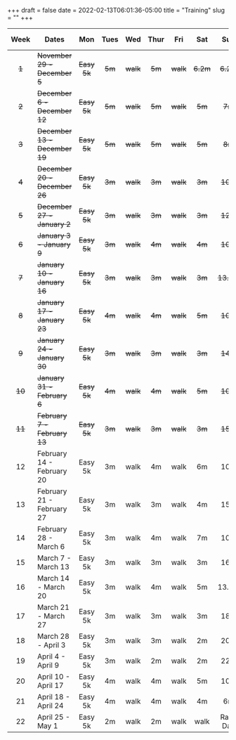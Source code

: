+++ 
draft = false
date = 2022-02-13T06:01:36-05:00
title = "Training"
slug = "" 
+++

| Week | Dates                        | Mon     | Tues | Wed  | Thur | Fri  | Sat  | Sun      | Total Miles |
|:----:|------------------------------|:-------:|:----:|:----:|:----:|:----:|:----:|:--------:|:-----------:|
| ~~1~~    | ~~November 29 - December  5~~    | ~~Easy 5k~~ |  ~~5m~~  | ~~walk~~ |  ~~5m~~  | ~~walk~~ | ~~6.2m~~ | ~~6.2m~~     |    25.5m    |
| ~~2~~    | ~~December  6 - December 12~~    | ~~Easy 5k~~ |  ~~5m~~  | ~~walk~~ |  ~~5m~~  | ~~walk~~ | ~~5m~~   |  ~~7m~~      |    25.1m    |
| ~~3~~    | ~~December 13 - December 19~~    | ~~Easy 5k~~ |  ~~5m~~  | ~~walk~~ |  ~~5m~~  | ~~walk~~ | ~~5m~~   |  ~~8m~~      |    26.1m    |
| ~~4~~    | ~~December 20 - December 26~~    | ~~Easy 5k~~ |  ~~3m~~  | ~~walk~~ |  ~~3m~~  | ~~walk~~ | ~~3m~~   | ~~10m~~      |    22.1m    |
| ~~5~~    | ~~December 27 - January 2~~      | ~~Easy 5k~~ |  ~~3m~~  | ~~walk~~ |  ~~3m~~  | ~~walk~~ | ~~3m~~   | ~~12m~~      |    24.1m    |
| ~~6~~    | ~~January  3 - January  9~~      | ~~Easy 5k~~ |  ~~3m~~  | ~~walk~~ |  ~~4m~~  | ~~walk~~ | ~~4m~~   | ~~10m~~      |    24.1m    |
| ~~7~~    | ~~January 10 - January 16~~      | ~~Easy 5k~~ |  ~~3m~~  | ~~walk~~ |  ~~3m~~  | ~~walk~~ | ~~3m~~   | ~~13.1m~~    |    25.2m    |
| ~~8~~    | ~~January 17 - January 23~~      | ~~Easy 5k~~ |  ~~4m~~  | ~~walk~~ |  ~~4m~~  | ~~walk~~ | ~~5m~~   | ~~10m~~      |    26.1m    |
| ~~9~~    | ~~January 24 - January 30~~      | ~~Easy 5k~~ |  ~~3m~~  | ~~walk~~ |  ~~3m~~  | ~~walk~~ | ~~3m~~   | ~~14m~~      |    26.1m    |
| ~~10~~   | ~~January 31 - February 6~~      | ~~Easy 5k~~ |  ~~4m~~  | ~~walk~~ |  ~~4m~~  | ~~walk~~ | ~~5m~~   | ~~10m~~      |    26.1m    |
| ~~11~~   | ~~February  7 - February 13~~    | ~~Easy 5k~~ |  ~~3m~~  | ~~walk~~ |  ~~3m~~  | ~~walk~~ | ~~3m~~   | ~~15m~~      |    27.1m    |
| 12   | February 14 - February 20    | Easy 5k |  3m  | walk |  4m  | walk | 6m   | 10m      |    28.1m    |
| 13   | February 21 - February 27    | Easy 5k |  3m  | walk |  3m  | walk | 4m   | 15m      |    28.1m    |
| 14   | February 28 - March 6        | Easy 5k |  3m  | walk |  4m  | walk | 7m   | 10m      |    29.1m    |
| 15   | March  7 - March 13          | Easy 5k |  3m  | walk |  3m  | walk | 3m   | 16m      |    28.1m    |
| 16   | March 14 - March 20          | Easy 5k |  3m  | walk |  4m  | walk | 5m   | 13.1m    |    28.2m    |
| 17   | March 21 - March 27          | Easy 5k |  3m  | walk |  3m  | walk | 3m   | 18m      |    30.1m    |
| 18   | March 28 - April  3          | Easy 5k |  3m  | walk |  3m  | walk | 2m   | 20m      |    31.1m    |
| 19   | April  4 - April  9          | Easy 5k |  3m  | walk |  2m  | walk | 2m   | 22m      |    32.1m    |
| 20   | April 10 - April 17          | Easy 5k |  4m  | walk |  4m  | walk | 5m   | 10m      |    26.1m    |
| 21   | April 18 - April 24          | Easy 5k |  4m  | walk |  4m  | walk | 4m   |  6m      |    21.1m    |
| 22   | April 25 - May 1             | Easy 5k |  2m  | walk |  2m  | walk | walk | Race Day |    33.2m    |